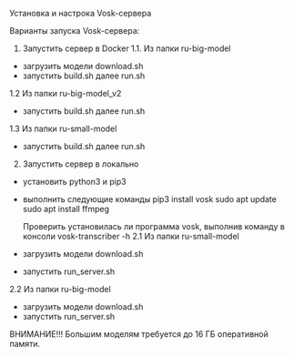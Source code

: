 Установка и настрока Vosk-сервера

Варианты запуска Vosk-сервера:
1. Запустить сервер в Docker
1.1. Из папки ru-big-model
- загрузить модели download.sh
- запустить build.sh далее run.sh

1.2 Из папки ru-big-model_v2
- запустить build.sh далее run.sh

1.3 Из папки ru-small-model
- запустить build.sh далее run.sh

2. Запустить сервер в локально 
- установить python3 и pip3
- выполнить следующие команды
    pip3 install vosk
    sudo apt update
    sudo apt install ffmpeg

    Проверить установилась ли программа vosk, выполнив команду в консоли
    vosk-transcriber -h
2.1 Из папки ru-small-model
- загрузить модели download.sh
- запустить run_server.sh

2.2 Из папки ru-big-model
- загрузить модели download.sh
- запустить run_server.sh


ВНИМАНИЕ!!!
Большим моделям требуется до 16 ГБ оперативной памяти.


